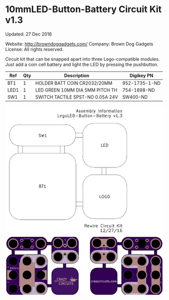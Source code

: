 <!--- start title --->
# 10mmLED-Button-Battery Circuit Kit v1.3

Updated: 27 Dec 2016

Website: http://browndoggadgets.com/
Company: Brown Dog Gadgets
License: All rights reserved.

<!--- end title --->

Circuit kit that can be snapped apart into three Lego-compatible modules. Just add a coin cell battery and light the LED by pressing the pushbutton.

|Ref|Qty|Description|Digikey PN|
|---|---|-----------|------|
|BT1|1|HOLDER BATT COIN CR2032/20MM|952-1735-1-ND|
|LED1|1|LED GREEN 10MM DIA 5MM PITCH TH|754-1898-ND|
|SW1|1|SWITCH TACTILE SPST-NO 0.05A 24V|SW400-ND|

![Assembly Diagram](assembly.png)
![Gerber Preview](preview.png)

